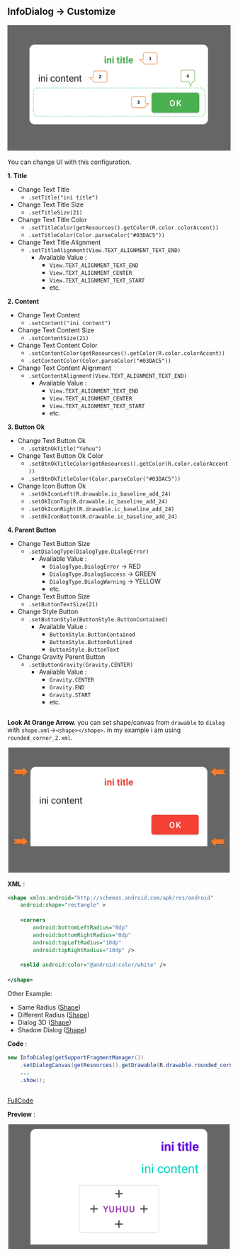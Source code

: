 ## InfoDialog -> Customize

<p align="center">
  <img src="https://github.com/gzeinnumer/MyLibDialog/blob/main/preview/MyLibDialog_8.png"/>
</p>

You can change UI with this configuration.

**1. Title**
- Change Text Title
  - `.setTitle("ini title")`
- Change Text Title Size
  - `.setTitleSize(21)`
- Change Text Title Color
  - `.setTitleColor(getResources().getColor(R.color.colorAccent))`
  - `.setTitleColor(Color.parseColor("#03DAC5"))`
- Change Text Title Alignment
  - `.setTitleAlignment(View.TEXT_ALIGNMENT_TEXT_END)`
    - Available Value :
      - `View.TEXT_ALIGNMENT_TEXT_END`
      - `View.TEXT_ALIGNMENT_CENTER`
      - `View.TEXT_ALIGNMENT_TEXT_START`
      - etc.

**2. Content**
- Change Text Content
  - `.setContent("ini content")`
- Change Text Content Size
  - `.setContentSize(21)`
- Change Text Content Color
  - `.setContentColor(getResources().getColor(R.color.colorAccent))`
  - `.setContentColor(Color.parseColor("#03DAC5"))`
- Change Text Content Alignment
  - `.setContentAlignment(View.TEXT_ALIGNMENT_TEXT_END)`
    - Available Value :
      - `View.TEXT_ALIGNMENT_TEXT_END`
      - `View.TEXT_ALIGNMENT_CENTER`
      - `View.TEXT_ALIGNMENT_TEXT_START`
      - etc.

**3. Button Ok**
- Change Text Button Ok
  - `.setBtnOkTitle("Yuhuu")`
- Change Text Button Ok Color
  - `.setBtnOkTitleColor(getResources().getColor(R.color.colorAccent))`
  - `.setBtnOkTitleColor(Color.parseColor("#03DAC5"))`
- Change Icon Button Ok
  - `.setOkIconLeft(R.drawable.ic_baseline_add_24)`
  - `.setOkIconTop(R.drawable.ic_baseline_add_24)`
  - `.setOkIconRight(R.drawable.ic_baseline_add_24)`
  - `.setOkIconBottom(R.drawable.ic_baseline_add_24)`

**4. Parent Button**
- Change Text Button Size
  - `.setDialogType(DialogType.DialogError)`
    - Available Value :
      - `DialogType.DialogError` -> RED
      - `DialogType.DialogSuccess` -> GREEN
      - `DialogType.DialogWarning` -> YELLOW
      - etc.
- Change Text Button Size
  - `.setButtonTextSize(21)`
- Change Style Button
  - `.setButtonStyle(ButtonStyle.ButtonContained)`
    - Available Value :
      - `ButtonStyle.ButtonContained`
      - `ButtonStyle.ButtonOutlined`
      - `ButtonStyle.ButtonText`
- Change Gravity Parent Button
  - `.setButtonGravity(Gravity.CENTER)`
    - Available Value :
      - `Gravity.CENTER`
      - `Gravity.END`
      - `Gravity.START`
      - etc.

##

**Look At Orange Arrow.** you can set shape/canvas from `drawable` to `dialog` with `shape.xml`->`<shape></shape>`. in my example i am using `rounded_corner_2.xml`.

<p align="center">
  <img src="https://github.com/gzeinnumer/MyLibDialog/blob/main/preview/MyLibDialog_7.png" width="500"/>
</p>

**XML** :
```xml
<shape xmlns:android="http://schemas.android.com/apk/res/android"
    android:shape="rectangle" >

    <corners
        android:bottomLeftRadius="0dp"
        android:bottomRightRadius="0dp"
        android:topLeftRadius="10dp"
        android:topRightRadius="10dp" />

    <solid android:color="@android:color/white" />

</shape>
```
Other Example:
- Same Radius  ([Shape](https://github.com/gzeinnumer/MyLibDialog/blob/main/example/Shapes/rounded_corner.xml))
- Different Radius ([Shape](https://github.com/gzeinnumer/MyLibDialog/blob/main/example/Shapes/rounded_corner_2.xml))
- Dialog 3D  ([Shape](https://github.com/gzeinnumer/MyLibDialog/blob/main/example/Shapes/rounded_layer.xml))
- Shadow Dialog  ([Shape](https://github.com/gzeinnumer/MyLibDialog/blob/main/example/Shapes/dialog_shadow.xml))

**Code** :
```java
new InfoDialog(getSupportFragmentManager())
    .setDialogCanvas(getResources().getDrawable(R.drawable.rounded_corner_2))
    ...
    .show();
```

##

[FullCode](https://github.com/gzeinnumer/MyLibDialog/blob/main/example/InfoDialog/MainActivity.java)

**Preview** :

<p align="center">
  <img src="https://github.com/gzeinnumer/MyLibDialog/blob/main/preview/MyLibDialog_9.png" width="500"/>
</p>